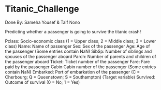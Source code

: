 # Titanic_Challenge
Done By: Sameha Yousef & Taif Nono

Predicting whether a passenger is going to survive the titanic crash!

Pclass: Socio-economic class (1 = Upper class; 2 = Middle class; 3 = Lower class) 
Name: Name of passenger Sex: Sex of the passenger 
Age: Age of the passenger (Some entries contain NaN) 
SibSp: Number of siblings and spouses of the passenger aboard 
Parch: Number of parents and children of the passenger aboard 
Ticket: Ticket number of the passenger 
Fare: Fare paid by the passenger Cabin Cabin number of the passenger (Some entries contain NaN) 
Embarked: Port of embarkation of the passenger (C = Cherbourg; Q = Queenstown; S = Southampton) (Target variable) 
Survived: Outcome of survival (0 = No; 1 = Yes)
